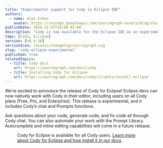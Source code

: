 ```yaml
---
title: "Experimental support for Cody in Eclipse IDE"
authors:
  - name: Alex Isken
    avatar: https://storage.googleapis.com/sourcegraph-assets/blog/alex_avatar.jpeg
publishDate: 2024-11-25T10:00-02:00
description: "Cody is now available for the Eclipse IDE as an experimental plugin. We’d love your feedback!"
tags: [Cody, Eclipse]
version: [v0.4.16]
versionIcon: /assets/changelog/sourcegraph.svg
slug: 'cody-eclipse-experimental'
published: true
relatedTopics:
  - title: Cody docs
    url: https://sourcegraph.com/docs/cody
  - title: Installing Cody for Eclipse
    url: https://sourcegraph.com/docs/cody/clients/install-eclipse
---
```


We’re excited to announce the release of Cody for Eclipse! Eclipse devs can now natively work with Cody in their editor, including users on all Cody plans (Free, Pro, and Enterprise). This release is experimental, and it includes Cody’s chat and Prompts functions.

Ask questions about your code, generate code, and fix code all through Cody chat. You can also automate your work with the Prompt Library. Autocomplete and inline editing capabilities will come in a future release.

<Figure
  src="https://storage.googleapis.com/sourcegraph-assets/blog/Cody-eclipse/cody-eclipse-experimental.png"
  alt="Cody for Eclipse now available"
/>

Cody for Eclipse is available for all Cody users. [Learn more about Cody for Eclipse and how install it in our docs](https://sourcegraph.com/docs/cody/clients/install-eclipse).